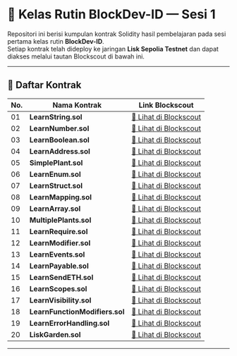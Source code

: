 # 🌱 Kelas Rutin BlockDev-ID — Sesi 1

Repositori ini berisi kumpulan kontrak Solidity hasil pembelajaran pada sesi pertama kelas rutin **BlockDev-ID**.  
Setiap kontrak telah dideploy ke jaringan **Lisk Sepolia Testnet** dan dapat diakses melalui tautan Blockscout di bawah ini.

---

## 📁 Daftar Kontrak

| No. | Nama Kontrak | Link Blockscout |
|-----|---------------------------|--------------------------------------------|
| 01 | **LearnString.sol** | [🔗 Lihat di Blockscout](https://sepolia-blockscout.lisk.com/address/0x9271987E6Edbb3A694aF5a28C0E0951cE885581B?tab=contract) |
| 02 | **LearnNumber.sol** | [🔗 Lihat di Blockscout](https://sepolia-blockscout.lisk.com/address/0x963377b8EDA39aD5fEaef0939c34D1Bfa6Feb538?tab=contract) |
| 03 | **LearnBoolean.sol** | [🔗 Lihat di Blockscout](https://sepolia-blockscout.lisk.com/address/0x00d99be3caD4493577e462690B8811807Bf5f9A2?tab=contract) |
| 04 | **LearnAddress.sol** | [🔗 Lihat di Blockscout](https://sepolia-blockscout.lisk.com/address/0x5ac3A4c030b78cF80A5E131536A24384122efe9f?tab=contract) |
| 05 | **SimplePlant.sol** | [🔗 Lihat di Blockscout](https://sepolia-blockscout.lisk.com/address/0x2f44c9Aa57415F0942AC147b3d27112eCf5AE7df?tab=contract) |
| 06 | **LearnEnum.sol** | [🔗 Lihat di Blockscout](https://sepolia-blockscout.lisk.com/address/0xF8b26c64037c5F53E594C0375Ee938599B3b2025?tab=contract) |
| 07 | **LearnStruct.sol** | [🔗 Lihat di Blockscout](https://sepolia-blockscout.lisk.com/address/0x1F4799Fb7808446Dd5115E6Aa250Ce276a1BC4dd?tab=contract) |
| 08 | **LearnMapping.sol** | [🔗 Lihat di Blockscout](https://sepolia-blockscout.lisk.com/address/0x0ed36976d3ECE889E381E8ED5aCAEd264a3944D3?tab=contract) |
| 09 | **LearnArray.sol** | [🔗 Lihat di Blockscout](https://sepolia-blockscout.lisk.com/address/0xf2cCBA1c49c4E2eFBbFD3FE7e526Fdef78c1F785?tab=contract) |
| 10 | **MultiplePlants.sol** | [🔗 Lihat di Blockscout](https://sepolia-blockscout.lisk.com/address/0x349c995f00313B50298bc5aa31f68755f92264E3?tab=contract) |
| 11 | **LearnRequire.sol** | [🔗 Lihat di Blockscout](https://sepolia-blockscout.lisk.com/address/0x6e470FcEeA86eAfe0965CA823fc13B0118D65321?tab=contract) |
| 12 | **LearnModifier.sol** | [🔗 Lihat di Blockscout](https://sepolia-blockscout.lisk.com/address/0x2167B79C6d6B183d1cA37E6C5f376a906D030Fe4?tab=contract) |
| 13 | **LearnEvents.sol** | [🔗 Lihat di Blockscout](https://sepolia-blockscout.lisk.com/address/0x8F1CC9249424Db266d6974912b7c83432CCe4C38?tab=contract) |
| 14 | **LearnPayable.sol** | [🔗 Lihat di Blockscout](https://sepolia-blockscout.lisk.com/address/0xe5b1DaF70C82df8eB6e9D2cC807330D1a07d48f9?tab=contract) |
| 15 | **LearnSendETH.sol** | [🔗 Lihat di Blockscout](https://sepolia-blockscout.lisk.com/address/0x1fe06F8fD2017e6A883a912106E44b0DA0aF5534?tab=contract) |
| 16 | **LearnScopes.sol** | [🔗 Lihat di Blockscout](https://sepolia-blockscout.lisk.com/address/0xB1cdd706b0b79A8c4b696bBaa53E196c5F4884c4?tab=contract) |
| 17 | **LearnVisibility.sol** | [🔗 Lihat di Blockscout](https://sepolia-blockscout.lisk.com/address/0xc8d4762870f3a930489B256BFC5201FB43C64e6C?tab=contract) |
| 18 | **LearnFunctionModifiers.sol** | [🔗 Lihat di Blockscout](https://sepolia-blockscout.lisk.com/address/0x72Eb3679Dc91A9A5F6A7b8A4421ADF90625798B7?tab=contract) |
| 19 | **LearnErrorHandling.sol** | [🔗 Lihat di Blockscout](https://sepolia-blockscout.lisk.com/address/0x43197C92180b28Ed21bf467Cf7f6D0FCf7513281?tab=contract) |
| 20 | **LiskGarden.sol** | [🔗 Lihat di Blockscout](https://sepolia-blockscout.lisk.com/address/0x22C967A570f8D630B0607AC54E22e95D5670cF27?tab=contract) |

---
